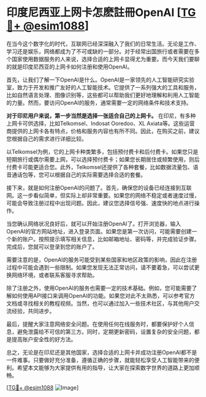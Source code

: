# 印度尼西亚上网卡怎麽註冊OpenAI [[TG💪+ @esim1088](https://t.me/s/esim1088)]

在当今这个数字化的时代，互联网已经深深融入了我们的日常生活。无论是工作、学习还是娱乐，网络都成为了不可或缺的一部分。对于经常出国旅行或者需要在多个国家使用数据服务的人来说，选择合适的上网卡显得尤为重要。而今天我们要聊的就是印度尼西亚的上网卡如何注册和使用OpenAI。

首先，让我们了解一下OpenAI是什么。OpenAI是一家领先的人工智能研究实验室，致力于开发和推广友好的人工智能技术。它提供了一系列强大的工具和服务，比如自然语言处理、图像识别等，这些都可以帮助我们更好地理解和利用人工智能的力量。然而，要访问OpenAI的服务，通常需要一定的网络条件和技术支持。

**对于印尼用户来说，第一步当然是选择一张适合自己的上网卡。** 在印尼，有多种上网卡可供选择，比如Telkomsel、Indosat Ooredoo、XL Axiata等。这些运营商提供的上网卡各有特点，价格和服务内容也有所不同。因此，在购买之前，建议您根据自己的需求进行详细比较。

以Telkomsel为例，它的上网卡种类繁多，包括预付费卡和后付费卡。如果您只是短期旅行或偶尔需要上网，可以选择预付费卡；如果您长期居住或频繁使用，则后付费卡可能更适合您。此外，Telkomsel还提供了各种套餐，比如数据流量包、语音通话包等，您可以根据自己的实际需要选择合适的套餐。

接下来，就是如何注册OpenAI的问题了。首先，确保您的设备已经连接到互联网。这一步看似简单，但实际上却非常重要。如果您的网络不稳定或者速度过慢，可能会导致注册过程中出现问题。因此，建议您选择信号强、速度快的地点进行操作。

当您确认网络状况良好后，就可以开始注册OpenAI了。打开浏览器，输入OpenAI的官方网站地址，进入登录页面。如果您是第一次访问，可能需要创建一个新的账户。按照提示填写相关信息，比如邮箱地址、密码等，并完成验证步骤。完成后，您就可以登录到您的账户了。

需要注意的是，OpenAI的服务可能受到某些国家和地区政策的影响，因此在注册过程中可能会遇到一些限制。如果您发现无法正常访问，请不要着急，可以尝试更换网络环境，或者联系客服寻求帮助。

除了注册之外，使用OpenAI的服务也需要一定的技术基础。例如，您可能需要了解如何使用API接口来调用OpenAI的功能。如果您对此不太熟悉，可以参考官方文档或寻找相关的教程视频。当然，也可以通过加入一些技术社区，与其他用户交流经验，共同进步。

最后，提醒大家注意网络安全问题。在使用任何在线服务时，都要保护好个人信息，避免泄露给不可信的第三方。同时，定期更新密码，设置复杂的安全问题，都是提高账户安全性的好方法。

总之，无论是在印尼还是其他国家，选择合适的上网卡并成功注册OpenAI都不是一件难事。只要做好充分准备，遵循正确的步骤，就能轻松享受人工智能带来的便利。希望本文能够为大家提供有用的指导，让大家在探索数字世界的道路上更加顺畅。

[[TG💪+ @esim1088](https://t.me/s/esim1088) ![Image](https://i.postimg.cc/4NQfJmqS/Snipaste-2025-05-13-00-14-12.png)]